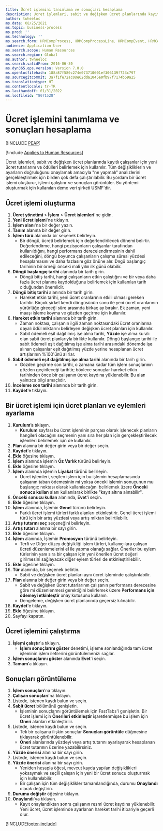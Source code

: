 ```yaml
---
title: Ücret işlemini tanımlama ve sonuçları hesaplama
description: Ücret işlemleri, sabit ve değişken ücret planlarında kayıtlı çalışanlar için yeni ücret tutarlarını ve ödülleri belirlemek için kullanılır.
author: twheeloc
ms.date: 08/25/2021
ms.topic: business-process
ms.prod: ''
ms.technology: ''
ms.search.form: HRMCompProcess, HRMCompProcessLine, HRMCompEvent, HRMCompEventEmpl, HcmCompensationWorkspace
audience: Application User
ms.search.scope: Human Resources
ms.search.region: Global
ms.author: twheeloc
ms.search.validFrom: 2016-06-30
ms.dyn365.ops.version: Version 7.0.0
ms.openlocfilehash: 188a87f580c274e073710601ef306139f723c797
ms.sourcegitcommit: 3a7f1fe72ac08e62dda1045e0fb97f7174b69a25
ms.translationtype: HT
ms.contentlocale: tr-TR
ms.lasthandoff: 01/31/2022
ms.locfileid: "8071528"
---
```

# <a name="define-compensation-process-and-calculate-results"></a>Ücret işlemini tanımlama ve sonuçları hesaplama


[!INCLUDE [PEAP](../includes/peap-1.md)]

[!include [Applies to Human Resources](../includes/applies-to-hr.md)]

Ücret işlemleri, sabit ve değişken ücret planlarında kayıtlı çalışanlar için yeni ücret tutarlarını ve ödülleri belirlemek için kullanılır. Tüm değişikliklerin ve ayarların doğruluğunu onaylamak amacıyla "ne yapmalı" analizlerini gerçekleştirmek için birden çok defa çalıştırılabilir. Bu yordam bir ücret işlemi oluşturur, işlemi çalıştırır ve sonuçları görüntüler. Bu yöntemi oluşturmak için kullanılan demo veri şirketi USMF'dir.


## <a name="create-a-compensation-process"></a>Ücret işlemi oluşturma
1. **Ücret yönetimi** > **İşlem** > **Ücret işlemleri**'ne gidin.
2. **Yeni ücret işlemi**'ne tıklayın.
3. **İşlem alanı**'na bir değer yazın.
4. **Tanım** alanına bir değer girin.
5. **İşlem türü** alanında bir seçenek belirleyin.
    * Bir döngü, ücreti belirlemek için değerlendirilecek dönemi belirtir. Değerlendirme, hangi pozisyonların çalışanlar tarafından kullanıldığını, hangi performans derecelendirmesinin dahil edileceğini, döngü boyunca çalışanların çalışma süresi yüzdesi hesaplamasını ve daha fazlasını göz önüne alır. Dngü başlangıç tarihinin bir örneği önceki mali yılın ilk günü olabilir.  
6. **Döngü başlangıç tarihi** alanında bir tarih girin.
    * Döngü bitiş tarihi, hangi çalışanların etkin çalıştığını ve bir veya daha fazla ücret planına kaydolduğunu belirlemek için kullanılan tarih olduğundan önemlidir.  
7. **Döngü bitiş tarihi** alanında bir tarih girin.
    * Hareket etkin tarihi, yeni ücret oranlarının etkili olması gereken tarihtir. Birçok şirket kendi döngüsünün sonu ile yeni ücret oranlarının yürürlüğe gireceği süre arasında birkaç ay bırakır. Ek zaman, yeni maaşı işleme koyma ve gözden geçirme için kullanılır.  
8. **Hareket etkin tarihi** alanında bir tarih girin.
    * Zaman noktası, çalışanın ilgili zaman noktasındaki ücret oranlarına dayalı ödül miktarını belirleyen değişken ücret planları için kullanılır.  
    * Sabit ödemeli eşit dağıtılmış işe alma tarihi, **Yüzde** işe alma kuralı olan sabit ücret planlarıyla birlikte kullanılır. Döngü başlangıç tarihi ile sabit ödemeli eşit dağıtılmış işe alma tarihi arasındaki dönemde işe alınan çalışanlar eşit dağıtılmış yüzde yerine hesaplanan ücret artışlarının %100'ünü alırlar.  
9. **Sabit ödemeli eşit dağıtılmış işe alma tarihi** alanında bir tarih girin.
    * Gözden geçirme son tarihi, o zamana kadar tüm işlem sonuçlarının gözden geçirileceği tarihtir; böylece sonuçlar hareket etkin tarihinden önce bir çalışanın ücret kaydına yüklenebilir. Bu alan yalnızca bilgi amaçlıdır.  
10. **İnceleme son tarihi** alanında bir tarih girin.
11. **Kaydet**'e tıklayın.

## <a name="set-up-the-compensation-plans-and-actions-for-a-compensation-process"></a>Bir ücret işlemi için ücret planları ve eylemleri ayarlama
1. **Kurulum**’a tıklayın.
    * **Kurulum** sayfası bu ücret işleminin parçası olarak işlenecek planların hangileri olacağını seçmenin yanı sıra her plan için gerçekleştirilecek işlemleri belirlemek için de kullanılır.  
2. **Plan** alanına bir değer girin veya bir değer seçin.
3. **Kaydet**'e tıklayın.
4. **Ekle** öğesine tıklayın.
5. **İşlem** alanında işlemin **Öz Varlık** türünü belirleyin.
6. **Ekle** öğesine tıklayın.
7. **İşlem** alanında işlemin **Liyakat** türünü belirleyin.
    * Ücret işlemleri, seçilen işlem için bu işlemin hesaplamasında çalışanın taban ödemesinin mi yoksa önceki işlemin sonucunun mu başlangıç noktası olarak kullanılacağını belirlemek üzere **Önceki sonucu kullan** alanı kullanılarak birlikte "kayıt altına alınabilir".  
8. **Önceki sonucu kullan** alanında, **Evet**'i seçin.
9. **Ekle** öğesine tıklayın.
10. **İşlem** alanında, İşlemin **Genel** türünü belirleyin.
    * Farklı ücret işlemi türleri farklı alanları etkinleştirir. Genel ücret işlemi türü için bir artış yüzdesi veya artış miktarı belirtilebilir.  
11. **Artış tutarını seç** seçeneğini belirleyin.
12. **Artış tutarı** alanına bir sayı girin.
13. **Ekle** öğesine tıklayın.
14. **İşlem** alanında, İşlemin **Promosyon** türünü belirleyin.
    * Terfi ve Diğer düzey değişikliği işlem türleri, kullanıcılara çalışan ücreti düzenlemelerini el ile yapma olanağı sağlar. Öneriler bu eylem türlerinin yanı sıra bir çalışan için yeni önerilen ücret değeri girilmesini sağlayacak diğer eylem türleri de etkinleştirilebilir.  
15. **Ekle** öğesine tıklayın.
16. **Tür** alanında, bir seçenek belirtin.
    * Sabit ve değişken ücret planları aynı ücret işleminde çalıştırılabilir.  
17. **Plan** alanına bir değer girin veya bir değer seçin.
    * Sabit ve değişken ücret tutarlarının çalışanın performans derecesine göre mi düzenlenmesi gerektiğini belirlemek üzere **Performans için ödemeyi etkinleştir** onay kutusunu kullanın.  
    * Dengeleme, değişken ücret planlarında geçersiz kılınabilir.  
18. **Kaydet**'e tıklayın.
19. **Ekle** öğesine tıklayın.
20. Sayfayı kapatın.

## <a name="run-the-compensation-process"></a>Ücret işlemini çalıştırma
1. **İşlemi çalıştır**'a tıklayın.
    * **İşlem sonuçlarını göster** denetimi, işleme sonlandığında tam ücret işleminin işlem iletilerini görüntülemenizi sağlar.  
2. **İşlem sonuçlarını göster** alanında **Evet**'i seçin.
3. **Tamam**'a tıklayın.

## <a name="view-the-results"></a>Sonuçları görüntüleme
1. **İşlem sonuçları**'na tıklayın.
2. **Çalışan sonuçları**'na tıklayın.
3. Listede, istenen kaydı bulun ve seçin.
4. **Sabit ücret** bölümünü genişletin.
    * İşleminin sonuçlarını görüntülemek için FastTabs'i genişletin. Bir ücret işlemi için **Önerileri etkinleştir** işaretlenmişse bu işlem için **Öneri** alanları etkinleştirilir.  
5. Listede, istenen kaydı bulun ve seçin.
    * Tek bir çalışana ilişkin sonuçlar **Sonuçları görüntüle** düğmesine tıklayarak görüntülenebilir.  
    * **Öneri** alanlarında yüzdeyi veya artış tutarını ayarlayarak hesaplanan ücret tutarının üzerine yazabilirsiniz.  
6. **Yüzde önerisi** alanına bir sayı girin.
7. Listede, istenen kaydı bulun ve seçin.
8. **Yüzde önerisi** alanına bir sayı girin.
    * Yeniden hesapla öğesi, mevcut kayda yapılan değişiklikleri yoksaymak ve seçili çalışan için yeni bir ücret sonucu oluşturmak için kullanılabilir.  
    * Bir çalışan için tüm değişiklikler tamamlandığında, durumu **Onaylandı** olarak değiştirin.  
9. **Durumu değiştir** öğesine tıklayın.
10. **Onaylandı**'ya tıklayın.
    * Kayıt onaylandıktan sonra çalışanın resmi ücret kaydına yüklenebilir. Yeni ücret, ücret işleminde ayarlanan hareket tarihi itibariyle geçerli olur.  



[!INCLUDE[footer-include](../includes/footer-banner.md)]
